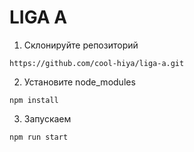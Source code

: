 # LIGA A

 1. Склонируйте репозиторий
 ```
 https://github.com/cool-hiya/liga-a.git
 ```
 2. Установите node_modules
 ```
 npm install
 ```
 3. Запускаем
 ```
 npm run start
 ```
